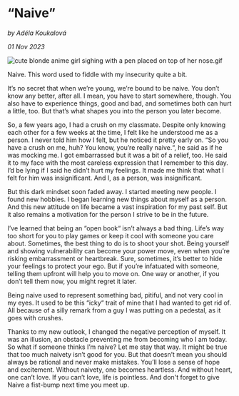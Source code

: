 # “Naive”

*by Adéla Koukalová*

*01 Nov 2023*


![cute blonde anime girl sighing with a pen placed on top of her nose.gif](https://i.pinimg.com/originals/26/55/61/2655615d0dc9bc387bc081cd8085b80f.gif)


Naive. This word used to fiddle with my insecurity quite a bit. 

It’s no secret that when we’re young, we’re bound to be naive. You don’t know any better, after all. I mean, you have to start somewhere, though. You also have to experience things, good and bad, and sometimes both can hurt a little, too. But that’s what shapes you into the person you later become.

So, a few years ago, I had a crush on my classmate. Despite only knowing each other for a few weeks at the time, I felt like he understood me as a person. I never told him how I felt, but he noticed it pretty early on.
“So you have a crush on me, huh? You know, you’re really naive.“, he said as if he was mocking me. I got embarrassed but it was a bit of a relief, too. He said it to my face with the most careless expression that I remember to this day. I’d be lying if I said he didn’t hurt my feelings. It made me think that what I felt for him was insignificant. And I, as a person, was insignificant.

But this dark mindset soon faded away. I started meeting new people. I found new hobbies. I began learning new things about myself as a person. And this new attitude on life became a vast inspiration for my past self. But it also remains a motivation for the person I strive to be in the future.

I’ve learned that being an “open book“ isn’t always a bad thing. Life’s way too short for you to play games or keep it cool with someone you care about. Sometimes, the best thing to do is to shoot your shot. Being yourself and showing vulnerability can become your power move, even when you’re risking embarrassment or heartbreak. Sure, sometimes, it’s better to hide your feelings to protect your ego. But if you’re infatuated with someone, telling them upfront will help you to move on. One way or another, if you don’t tell them now, you might regret it later.

Being naive used to represent something bad, pitiful, and not very cool in my eyes. It used to be this “icky“ trait of mine that I had wanted to get rid of. All because of a silly remark from a guy I was putting on a pedestal, as it goes with crushes.

Thanks to my new outlook, I changed the negative perception of myself. It was an illusion, an obstacle preventing me from becoming who I am today. So what if someone thinks I’m naive? Let me stay that way. It might be true that too much naivety isn’t good for you. But that doesn’t mean you should always be rational and never make mistakes. You’ll lose a sense of hope and excitement. Without naivety, one becomes heartless. And without heart, one can’t love. If you can’t love, life is pointless. And don't forget to give Naive a fist-bump next time you meet up.

